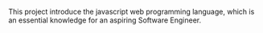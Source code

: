 This project introduce the javascript web programming language, which is an essential knowledge for an aspiring Software Engineer.
